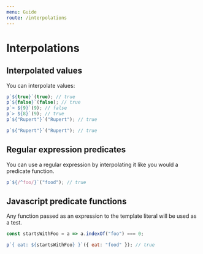 ```yaml
---
menu: Guide
route: /interpolations
---
```


# Interpolations

## Interpolated values

You can interpolate values:

```javascript
p`${true}`(true); // true
p`${false}`(false); // true
p`> ${9}`(9); // false
p`> ${8}`(9); // true
p`${"Rupert"}`("Rupert"); // true
```

```js
p`${"Rupert"}`("Rupert"); // true
```

## Regular expression predicates

You can use a regular expression by interpolating it like you would a predicate function.

```js
p`${/^foo/}`("food"); // true
```

## Javascript predicate functions

Any function passed as an expression to the template literal will be used as a test.

```js
const startsWithFoo = a => a.indexOf("foo") === 0;

p`{ eat: ${startsWithFoo} }`({ eat: "food" }); // true
```
